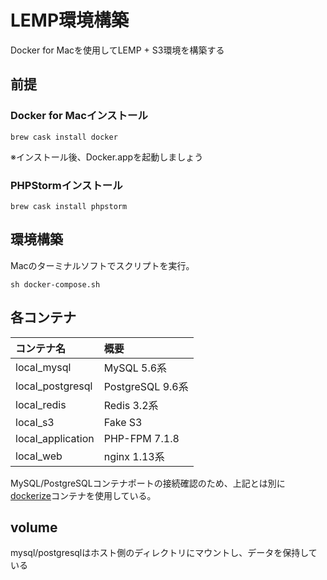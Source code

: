 LEMP環境構築
===

Docker for Macを使用してLEMP + S3環境を構築する



## 前提

### Docker for Macインストール

```
brew cask install docker
```

※インストール後、Docker.appを起動しましょう


### PHPStormインストール

```
brew cask install phpstorm
```



## 環境構築

Macのターミナルソフトでスクリプトを実行。

```
sh docker-compose.sh
```



## 各コンテナ

| コンテナ名| 概要 |
|:----|:----|
| local_mysql | MySQL 5.6系 |
| local_postgresql | PostgreSQL 9.6系 |
| local_redis | Redis 3.2系 |
| local_s3 | Fake S3 |
| local_application | PHP-FPM 7.1.8 |
| local_web | nginx 1.13系 |

MySQL/PostgreSQLコンテナポートの接続確認のため、上記とは別に[dockerize](https://github.com/jwilder/dockerize)コンテナを使用している。



## volume

mysql/postgresqlはホスト側のディレクトリにマウントし、データを保持している


